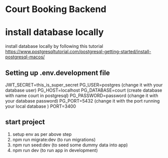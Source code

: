 # Court Booking Backend

# install database locally
install database locally by following this tutorial https://www.postgresqltutorial.com/postgresql-getting-started/install-postgresql-macos/
## Setting up .env.development file
JWT_SECRET=this_is_super_secret
PG_USER=postgres (change it with your database user)
PG_HOST=localhost
PG_DATABASE=court (create database with name court in postgresql)
PG_PASSWORD=password (change it with your database password)
PG_PORT=5432 (change it with the port running your local database )
PORT=3400

## start project
1. setup env as per above step
2. npm run migrate:dev (to run migrations)
3. npm run seed:dev (to seed some dummy data into app)
4. npm run dev (to run app in development)

